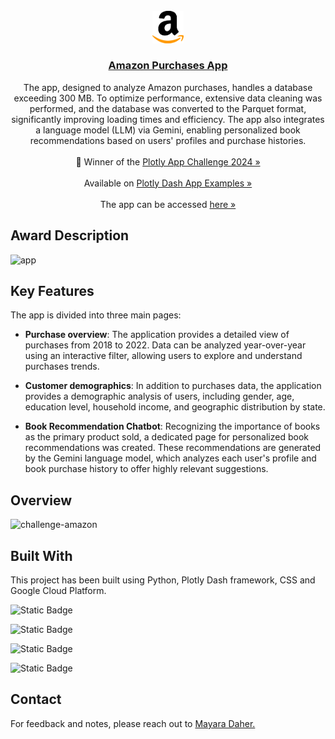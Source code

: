 <br/>
<div align="center">
  <a href="https://amazonchallenge-122629525979.southamerica-east1.run.app">
    <img src="assets/logos/favicon.svg" width="50px">
    <h3 align="center">Amazon Purchases App</h3>
  </a>
</div>

<div align="center">
    The app, designed to analyze Amazon purchases, handles a database exceeding 300 MB. To optimize performance, extensive data cleaning was performed, and the database was converted to the Parquet format, significantly improving loading times and efficiency. The app also integrates a language model (LLM) via Gemini, enabling personalized book recommendations based on users' profiles and purchase histories.
    <br/>
    <br/>
    🥇 Winner of the
    <a href="https://community.plotly.com/t/dash-club-16-autumn-app-challenge-figure-friday-improving-plotly-charts-component-and-app-of-the-month/87493" target="_blank">Plotly App Challenge 2024 »</a>
    <br/>
    <br/>
     Available on
    <a href="https://plotly.com/examples/" target="_blank">Plotly Dash App Examples »</a>
    <br/>
    <br/>
    The app can be accessed
    <a href="https://amazonchallenge-122629525979.southamerica-east1.run.app" target="_blank">here »</a> 
   
</div>

## Award Description

<img width="718" alt="app" src="https://github.com/user-attachments/assets/51184767-7140-4ee5-b8e7-d1a51022e9e8"> <br>

## Key Features

The app is divided into three main pages:
- **Purchase overview**: The application provides a detailed view of purchases from 2018 to 2022. Data can be analyzed year-over-year using an interactive filter, allowing users to explore and understand purchases trends.

- **Customer demographics**: In addition to purchases data, the application provides a demographic analysis of users, including gender, age, education level, household income, and geographic distribution by state.

- **Book Recommendation Chatbot**: Recognizing the importance of books as the primary product sold, a dedicated page for personalized book recommendations was created. These recommendations are generated by the Gemini language model, which analyzes each user's profile and book purchase history to offer highly relevant suggestions.

## Overview

![challenge-amazon](https://github.com/user-attachments/assets/7b06fdcc-087b-4fb8-b398-8a8ef97a84fa)

## Built With

<span style="font-weight: normal;">This project has been built using Python, Plotly Dash framework, CSS and Google Cloud Platform.

![Static Badge](https://img.shields.io/badge/Python-3670A0?style=for-the-badge&logo=python&logoColor=ffdd54)

![Static Badge](https://img.shields.io/badge/Plotly-4E84C4?style=for-the-badge&logo=plotly&logoColor=white)

![Static Badge](https://img.shields.io/badge/CSS-239120?style=for-the-badge&logo=css3&logoColor=white)

![Static Badge](https://img.shields.io/badge/Google%20Cloud%20Platform-4285F4?style=for-the-badge&logo=google%20cloud&logoColor=white)

## Contact

<span style="font-weight: normal;">For feedback and notes, please reach out to <a href="https://www.linkedin.com/in/mayaradaher" target="_blank">Mayara Daher.</a>
